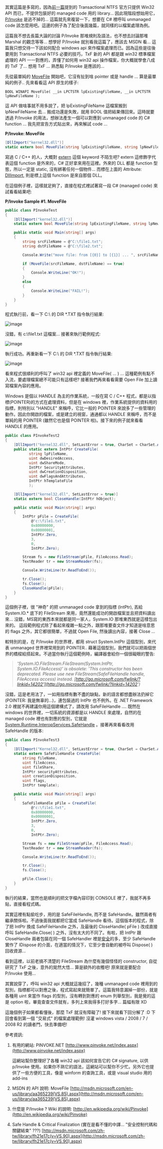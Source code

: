 其實這篇是多寫的，因為[前一篇](/post/TxF-1-Transactional-NTFS-e5889de9ab94e9a997.aspx)提到的 Transactional NTFS 官方只提供 Win32 API 而已，不提供包裝好的 managed code 用的 library... 因此現階段想始用它，[P/Invoke](http://msdn.microsoft.com/en-us/library/aa446536.aspx) 是逃不掉的... 這篇就先來複習一下，想要在 C# 裡呼叫 unmanaged code 該怎麼用吧。這邊的例子為了配合後面幾篇，就同樣的以檔案處理為例。

這篇我不想去長篇大論的討論 P/Invoke 那堆規則及語法，也不想去討論那堆 Marshal 的觀念等等... 想學好 P/Invoke 就別看我這篇了，應該去 MSDN 看... 這篇我只想交待一下該如何配合 windows api 來作檔案處理而已。因為這些是往後要用到 Transactional NTFS 必要的技巧，TxF 新的 API 都是跟 win32 標準檔案處理的 API 一一對應的，弄懂了如何用 win32 api 操作檔案，你大概就學會八成的 TxF 了... 想用 TxF ... 熟悉點 P/Invoke 是應該的...

先從最單純的 [MoveFile](http://msdn.microsoft.com/en-us/library/aa365239(VS.85).aspx) 開始吧，它沒有扯到啥 pointer 或是 handle ... 算是最單純的例子.. 先來看看這 API 原生的樣子:

`BOOL WINAPI MoveFile( __in LPCTSTR lpExistingFileName, __in LPCTSTR lpNewFileName );`

這 API 做啥事就不用多說了，把 lpExistingFileName 這檔案搬到 lpNewFileName 去... 搬成功還是失敗，就用 BOOL 值把結果傳回來。這時就要透過 P/Invoke 的用法，想辦法產生一個可以對應到 unmanaged code 的 C# function ... 我先把宣告方式貼出來，再來解試 code ...

**P/Invoke: MoveFile**

```csharp
[DllImport("kernel32.dll")]
static extern bool MoveFile(string lpExistingFileName, string lpNewFileName);
```

寫過 C / C++ 的人，大概對 [extern](http://msdn.microsoft.com/zh-tw/library/e59b22c5.aspx) 這個 keyword 不陌生吧? extern 這修飾字代表這個 function 是外來的，C# 正好拿來用在這裡。外來的 DLL 都是 function 型態，所以一定是 static, 沒有綁著任何一個物件... 而標在上面的 Attribute: [DllImport](http://msdn.microsoft.com/zh-tw/library/aa984739(VS.71).aspx), 則是標上這個 function 是來自那個 DLL。

在這個例子裡，這樣就足夠了，直接在程式裡試著寫一段 C# (managed code) 來試看看結果吧:

**P/Invoke Sample #1. MoveFile**

```csharp
public class PInvokeTest
{
    [DllImport("kernel32.dll")]
    static extern bool MoveFile(string lpExistingFileName, string lpNewFileName);

    public static void Main(string[] args)
    {
        string srcFileName = @"C:\file1.txt";
        string dstFileName = @"C:\file2.txt";

        Console.Write("move file: from [{0}] to [{1}] ... ", srcFileName, dstFileName);

        if (MoveFile(srcFileName, dstFileName) == true)
        {
            Console.WriteLine("OK!");
        }
        else
        {
            Console.WriteLine("FAIL!");
        }
    }
}
```

程式執行前，看一下 C:\ 的 DIR *.TXT 指令執行結果:

![image](/images/2010-03-23-txf-2-homework-first-pinvoke-and-win32-file-handling/image_6.png)

沒錯，有 c:\file1.txt 這檔案... 接著來執行範例程式:

![image](/images/2010-03-23-txf-2-homework-first-pinvoke-and-win32-file-handling/image_7.png)

執行成功。再重新看一下 C:\ 的 DIR *.TXT 指令執行結果:

![image](/images/2010-03-23-txf-2-homework-first-pinvoke-and-win32-file-handling/image_8.png)

看來程式很順利的呼叫了 win32 api 裡定義的 MoveFile( ... ) ... 這種範例有點不入流，要處理檔案總不可能只有這樣吧? 接著我們再來看看需要 Open File 加上讀寫檔案內容的應用。

Windows 是個以 HANDLE 為主的作業系統，一般在寫 C / C++ 程式，都是以指標(POINTER)的方式在處理資料，但是在 windows 裡，作業系統提供的資料用的指標，則特別以 "HANDLE" 來稱呼，它比一般的 POINTER 來說多了一些管理的動作。因此你開啟的檔案，或是建立的視窗，通通都以 HANDLE 來稱呼，而不是單純的用 POINTER (雖然它也是個 POINTER 啦)。接下來的例子就來看看 HANDLE 的應用。

```csharp
public class PInvokeTest2
{
    [DllImport("kernel32.dll", SetLastError = true, CharSet = CharSet.Auto)]
    public static extern IntPtr CreateFile(
           string lpFileName,
           uint dwDesiredAccess,
           uint dwShareMode,
           IntPtr SecurityAttributes,
           uint dwCreationDisposition,
           uint dwFlagsAndAttributes,
           IntPtr hTemplateFile
           );

    [DllImport("kernel32.dll", SetLastError = true)]
    static extern bool CloseHandle(IntPtr hObject);

    public static void Main(string[] args)
    {
        IntPtr pFile = CreateFile(
            @"c:\file1.txt",
            0x80000000,
            0x00000001,
            IntPtr.Zero,
            3,
            0,
            IntPtr.Zero);

        Stream fs = new FileStream(pFile, FileAccess.Read);
        TextReader tr = new StreamReader(fs);

        Console.WriteLine(tr.ReadToEnd());

        tr.Close();
        fs.Close();
        CloseHandle(pFile);
    }
}
```

這個例子裡，很 "神奇" 的把 unmanaged code 拿到的指標 (IntPtr), 丟給 System.IO.* 底下的 FileStream 來用，竟然還能成功的開啟檔案並且把資料讀出來... 沒錯，MS寫的東西本來就都是同一家人，System.IO 那堆東西就是這樣包出來的。 這段範例程式除了看起來複雜一點之外，跟那堆要查文件才知道是啥意思的 flags 之外，其它都很簡單，不過就 Open File, 然後讀出內容，接著 Close ...

較特別的是，在 P/Invoke 的世界裡，都用 struct System.IntPtr 這個型別，來代表 unmanaged 世界裡常用到的 POINTER.. 藉著這個型別，我們就可以把兩個世界的橋樑給搭起來。不過當你執行這個範例時，編譯器會給你一個很礙眼的警告:

> *'System.IO.FileStream.FileStream(System.IntPtr, System.IO.FileAccess)' is obsolete: 'This constructor has been deprecated. Please use new FileStream(SafeFileHandle handle, FileAccess access) instead. [http://go.microsoft.com/fwlink/?linkid=14202'](http://go.microsoft.com/fwlink/?linkid=14202')*

沒錯，這是老用法了，一如用指標有數不盡的缺點，新的語言都想盡辦法扔掉它 (POINTER: 我是無辜的...)，連包裝過的 IntPtr 也不例外。在 .NET Framework 2.0 裡就不再建議你用這個建構式了，請改用 SafeFileHandle .... 既然在 windows 的世界裡，一切系統的資源都是以 HANDLE 來處理，自然的在 managed code 裡也有對應的型別，它就是 [System.Runtime.InteropServices.SafeHandle](http://msdn.microsoft.com/zh-tw/library/system.runtime.interopservices.safehandle(v=VS.90).aspx) 。接著再來看看改用 SafeHandle 的版本:

```csharp
public class PInvokeTest3
{
    [DllImport("Kernel32.dll", SetLastError = true, CharSet = CharSet.Auto)]
    static extern SafeFileHandle CreateFile(
        string fileName,
        uint fileAccess,
        uint fileShare,
        IntPtr securityAttributes,
        uint creationDisposition,
        uint flags,
        IntPtr template);

    public static void Main(string[] args)
    {
        SafeFileHandle pFile = CreateFile(
            @"c:\file1.txt",
            0x80000000,
            0x00000001,
            IntPtr.Zero,
            3,
            0,
            IntPtr.Zero);

        Stream fs = new FileStream(pFile, FileAccess.Read);
        TextReader tr = new StreamReader(fs);

        Console.WriteLine(tr.ReadToEnd());

        tr.Close();
        fs.Close();

        pFile.Close();
    }
}
```

執行的結果，當然也是順利的把文字檔內容印到 CONSOLE 裡了，我就不再多貼，直接看程式碼。

其實這裡有點偷吃步，用的是 SafeFileHandle, 而不是 SafeHandle。雖然兩者有繼承關係啦。不過後面我就都把它當成 SafeHandle 看待。這個版本的程式，除了把 IntPtr 換成 SafeFileHandle 之外，及最後的 CloseHandle( pFile ) 改成直接呼叫 SafeHandle.Close( ) 之外，沒有太大的不同了。有啦，把 IntPtr 跟 CloseHandle 兩者包裝在同一個 SafeHandler 裡是[安全](http://msdn.microsoft.com/zh-tw/library/fh21e17c(v=VS.90).aspx)的多，至少 SafeHandle 實作了 IDispose 的介面，在適當的情況下，它至少會自動的被呼叫 Dispose( ) 回收資源...

看到這裡，以前老搞不清楚的 FileStream 為什麼有幾個怪怪的 constructor, 自從研究了 TxF 之後，意外的晃然大悟... 算是額外的收穫吧! 原來就是要配合 P/Invoke 使用...

其實說穿了，呼叫 win32 api 大概就這幾招了，幾種 unmanaged code 裡用到的型別，指標都可以對應之後，程式寫起來就簡單了。這篇我特意漏掉一部份，就是各種用 uint 來當作 flags 的型別，沒有轉到對應的 enum 列舉型別，我是覺的這是 option 啦，畢竟查查文件就有，多列上來我得多打好多字... 篇幅有限 XD

這幾個例子如果都看懂後，那麼 TxF 就沒有障礙了! 接下來就看下回分解了 :D 下回會看到第一個 "交易式" 的檔案處理範例! 沒灌 windows vista / 2008 / 7 / 2008 R2 的讀者門，快去準備吧!

參考資訊:

1. 有用的網站: PINVOKE.NET
   [http://www.pinvoke.net/index.aspx](http://www.pinvoke.net/index.aspx)

   這網站幫你整理好了各種 win32 api 該如何宣告它的 C# signature, 以供 p/Invoke 使用。如果你不熟它的語法，這網站可以幫你不少忙。另外它也提供了一些方便的工具，像是 winform 的查詢工具，或是 visual studio 用的 add-ins

2. MSDN 的 API 說明: MoveFile
   [http://msdn.microsoft.com/en-us/library/aa365239(VS.85).aspx](http://msdn.microsoft.com/en-us/library/aa365239(VS.85).aspx)

3. 什麼是 P/Invoke ? Wiki 的說明:
   [http://en.wikipedia.org/wiki/Pinvoke](http://en.wikipedia.org/wiki/Pinvoke)

4. Safe Handle & Critical Finalization
   (實在是看不懂的中譯... "安全控制代碼和關鍵結束" ???)
   [http://msdn.microsoft.com/zh-tw/library/fh21e17c(v=VS.90).aspx](http://msdn.microsoft.com/zh-tw/library/fh21e17c(v=VS.90).aspx)